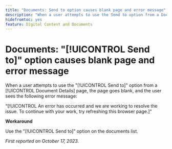 ```yaml
---
title: "Documents: Send to option causes blank page and error message"
description: "When a user attempts to use the Send to option from a Document Details page, the page goes blank, and the user sees an error message."
hidefromtoc: yes
feature: Digital Content and Documents
---
```


# Documents: "[!UICONTROL Send to]" option causes blank page and error message

When a user attempts to use the "[!UICONTROL Send to]" option from a [!UICONTROL Document Details] page, the page goes blank, and the user sees the following error message:

 "[!UICONTROL An error has occurred and we are working to resolve the issue. To continue with your work, try refreshing this browser page.]"

**Workaround**

Use the "[!UICONTROL Send to]" option on the documents list.

_First reported on October 17, 2023._
